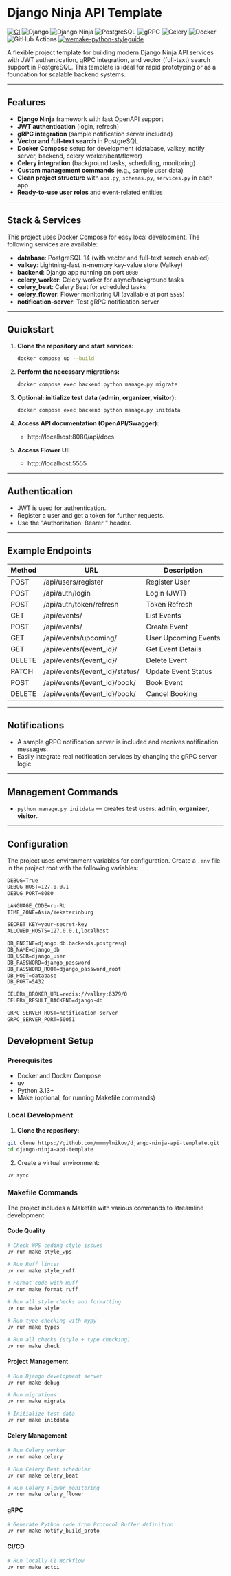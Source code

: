 # Django Ninja API Template

[![CI](https://github.com/mmmylnikov/django-ninja-api-template/actions/workflows/ci.yml/badge.svg)](https://github.com/mmmylnikov/django-ninja-api-template/actions/workflows/ci.yml)
![Django](https://img.shields.io/badge/Django-092E20?logo=django&logoColor=white)
![Django Ninja](https://img.shields.io/badge/Django_Ninja-F55247?logo=ninja&logoColor=white)
![PostgreSQL](https://img.shields.io/badge/PostgreSQL-316192?logo=postgresql&logoColor=white)
![gRPC](https://img.shields.io/badge/gRPC-244C5A?logo=grpc&logoColor=white)
![Celery](https://img.shields.io/badge/Celery-37814A?logo=celery&logoColor=white)
![Docker](https://img.shields.io/badge/Docker-2496ED?logo=docker&logoColor=white)
![GitHub Actions](https://img.shields.io/badge/GitHub_Actions-2088FF?logo=github-actions&logoColor=white)
[![wemake-python-styleguide](https://img.shields.io/badge/style-wemake-000000.svg)](https://github.com/wemake-services/wemake-python-styleguide)


A flexible project template for building modern Django Ninja API services with
JWT authentication, gRPC integration, and vector (full-text) search support in
PostgreSQL. This template is ideal for rapid prototyping or as a foundation
for scalable backend systems.

---

## Features

- **Django Ninja** framework with fast OpenAPI support
- **JWT authentication** (login, refresh)
- **gRPC integration** (sample notification server included)
- **Vector and full-text search** in PostgreSQL
- **Docker Compose** setup for development (database, valkey, notify server, 
    backend, celery worker/beat/flower)
- **Celery integration** (background tasks, scheduling, monitoring)
- **Custom management commands** (e.g., sample user data)
- **Clean project structure** with `api.py`, `schemas.py`, `services.py`
    in each app
- **Ready-to-use user roles** and event-related entities

---

## Stack & Services

This project uses Docker Compose for easy local development. The following
services are available:

- **database**: PostgreSQL 14 (with vector and full-text search enabled)
- **valkey**: Lightning-fast in-memory key-value store (Valkey)
- **backend**: Django app running on port `8080`
- **celery_worker**: Celery worker for async/background tasks
- **celery_beat**: Celery Beat for scheduled tasks
- **celery_flower**: Flower monitoring UI (available at port `5555`)
- **notification-server**: Test gRPC notification server

---

## Quickstart

1. **Clone the repository and start services:**
    ```sh
    docker compose up --build
    ```

2. **Perform the necessary migrations:**
    ```sh
    docker compose exec backend python manage.py migrate
    ```

3. **Optional: initialize test data (admin, organizer, visitor):**
    ```sh
    docker compose exec backend python manage.py initdata
    ```

4. **Access API documentation (OpenAPI/Swagger):**
    - http://localhost:8080/api/docs

5. **Access Flower UI:**
    - http://localhost:5555

---

## Authentication

- JWT is used for authentication.
- Register a user and get a token for further requests.
- Use the "Authorization: Bearer <token>" header.

---

## Example Endpoints

| Method | URL                            | Description            |
|--------|--------------------------------|------------------------|
| POST   | /api/users/register            | Register User          |
| POST   | /api/auth/login                | Login (JWT)            |
| POST   | /api/auth/token/refresh        | Token Refresh          |
| GET    | /api/events/                   | List Events            |
| POST   | /api/events/                   | Create Event           |
| GET    | /api/events/upcoming/          | User Upcoming Events   |
| GET    | /api/events/{event_id}/        | Get Event Details      |
| DELETE | /api/events/{event_id}/        | Delete Event           |
| PATCH  | /api/events/{event_id}/status/ | Update Event Status    |
| POST   | /api/events/{event_id}/book/   | Book Event             |
| DELETE | /api/events/{event_id}/book/   | Cancel Booking         |

---

## Notifications

- A sample gRPC notification server is included and receives notification
  messages.
- Easily integrate real notification services by changing the gRPC server logic.

---

## Management Commands

- `python manage.py initdata` — creates test users: **admin**, **organizer**, **visitor**.

---

## Configuration

The project uses environment variables for configuration. Create a `.env` file 
in the project root with the following variables:

```txt
DEBUG=True
DEBUG_HOST=127.0.0.1
DEBUG_PORT=8080

LANGUAGE_CODE=ru-RU
TIME_ZONE=Asia/Yekaterinburg

SECRET_KEY=your-secret-key
ALLOWED_HOSTS=127.0.0.1,localhost

DB_ENGINE=django.db.backends.postgresql
DB_NAME=django_db
DB_USER=django_user
DB_PASSWORD=django_password
DB_PASSWORD_ROOT=django_password_root
DB_HOST=database
DB_PORT=5432

CELERY_BROKER_URL=redis://valkey:6379/0
CELERY_RESULT_BACKEND=django-db

GRPC_SERVER_HOST=notification-server
GRPC_SERVER_PORT=50051
```

## Development Setup

### Prerequisites

- Docker and Docker Compose
- uv
- Python 3.13+
- Make (optional, for running Makefile commands)

### Local Development

1. **Clone the repository:**
```sh
git clone https://github.com/mmmylnikov/django-ninja-api-template.git
cd django-ninja-api-template
```

2. Create a virtual environment:

```sh
uv sync
```

### Makefile Commands

The project includes a Makefile with various commands to streamline development:

#### Code Quality
```sh
# Check WPS coding style issues
uv run make style_wps

# Run Ruff linter
uv run make style_ruff

# Format code with Ruff
uv run make format_ruff

# Run all style checks and formatting
uv run make style

# Run type checking with mypy
uv run make types

# Run all checks (style + type checking)
uv run make check
```

#### Project Management

```sh
# Run Django development server
uv run make debug

# Run migrations
uv run make migrate

# Initialize test data
uv run make initdata
```

#### Celery Management

```sh
# Run Celery worker
uv run make celery

# Run Celery Beat scheduler
uv run make celery_beat

# Run Celery Flower monitoring
uv run make celery_flower
```

#### gRPC

```sh
# Generate Python code from Protocol Buffer definition
uv run make notify_build_proto
```

#### CI/CD

```sh
# Run locally CI Workflow
uv run make actci
```
